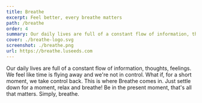 ```yaml
---
title: Breathe
excerpt: Feel better, every breathe matters
path: /breathe
order: 4
summary: Our daily lives are full of a constant flow of information, thoughts, feelings. Let's make a quick break for a moment. Simply, breathe.
cover: ./breathe-logo.svg
screenshot: ./breathe.png
url: https://breathe.luseeds.com
---
```


Our daily lives are full of a constant flow of information, thoughts, feelings. We feel like time is flying away and we're not in control. What if, for a short moment, we take control back. This is where Breathe comes in. Just settle down for a moment, relax and breathe! Be in the present moment, that's all that matters. Simply, breathe.
